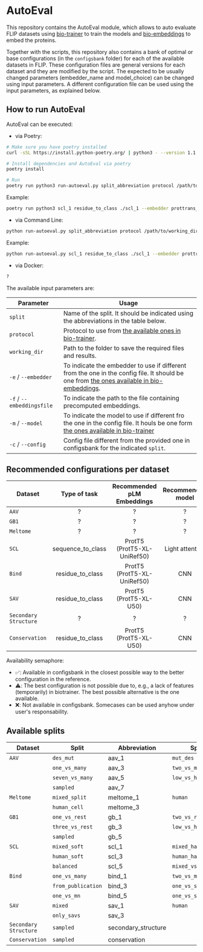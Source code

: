 # AutoEval

This repository contains the AutoEval module, which allows to auto evaluate FLIP datasets using [bio-trainer](https://github.com/sacdallago/biotrainer) to train the models and [bio-embeddings](https://github.com/sacdallago/bio_embeddings) to embed the proteins.

Together with the scripts, this repository also contains a bank of optimal or base configurations (in the `configsbank` folder) for each of the available datasets in FLIP. These configuration files are general versions for each dataset and they are modified by the script. The expected to be usually changed parameters (embedder_name and model_choice) can be changed using input parameters. A different configuration file can be used using the input parameters, as explained below.

## How to run AutoEval

AutoEval can be executed:

- via Poetry:
```bash
# Make sure you have poetry installed
curl -sSL https://install.python-poetry.org/ | python3 - --version 1.1.13

# Install dependencies and AutoEval via poetry
poetry install

# Run
poetry run python3 run-autoeval.py split_abbreviation protocol /path/to/working_directory [--embedder embedder_name] [--model model_name] [--config config_name]
```

Example:
```bash
poetry run python3 scl_1 residue_to_class ./scl_1 --embedder prottrans_t5_xl_u50 --model CNN
```

- via Command Line:

```bash
python run-autoeval.py split_abbreviation protocol /path/to/working_directory [--embedder embedder_name] [--embeddingsfile embeddings_path] [--model model_name] [--config config_name]
```

Example:
```bash
python run-autoeval.py scl_1 residue_to_class ./scl_1 --embedder prottrans_t5_xl_u50 --model CNN
```

- via Docker:

```bash
?
```

The available input parameters are:

| Parameter | Usage |
| --- | --- |
| `split` | Name of the split. It should be indicated using the abbreviations in the table below. |
| `protocol` | Protocol to use from [the available ones in bio-trainer](https://github.com/sacdallago/biotrainer/blob/main/README.md). |
| `working_dir` | Path to the folder to save the required files and results. |
| `-e` / `--embedder` | To indicate the embedder to use if different from the one in the config file. It should be one from [the ones available in bio-embeddings](https://docs.bioembeddings.com/v0.2.3/api/bio_embeddings.embed.html). |
| `-f` / `--embeddingsfile` | To indicate the path to the file containing precomputed embeddings. |
| `-m` / `--model` | To indicate the model to use if different fro the one in the config file. It houls be one form [the ones available in bio-trainer](https://github.com/sacdallago/biotrainer/tree/main/biotrainer/models) |
| `-c` / `--config` | Config file different from the provided one in configsbank for the indicated `split`. |

## Recommended configurations per dataset

| Dataset | Type of task | Recommended pLM Embeddings | Recommended model | Reference | Available in Configsbank |
| --- | :---: | :---: | :---: | :---: | :---: |
| `AAV` | ? | ? | ? | ❌ | ? |
| `GB1` | ? | ? | ? | ❌ | ? |
| `Meltome` | ? | ? | ? | ❌ | ? |
| `SCL` | sequence_to_class | ProtT5 (ProtT5-XL-UniRef50) | Light attention | [[Stärk 2021](https://doi.org/10.1093/bioadv/vbab035)] | ⚠️ |
| `Bind` | residue_to_class | ProtT5 (ProtT5-XL-UniRef50) | CNN | [[Littmann 2021](https://doi.org/10.1038/s41598-021-03431-4)] | ✅ |
| `SAV` | residue_to_class | ProtT5 (ProtT5-XL-U50) | CNN | [[Marquet 2021](https://doi.org/10.1007/s00439-021-02411-y)] | ✅ |
| `Secondary Structure` | ? | ? | ? | ❌ | ? |
| `Conservation` | residue_to_class | ProtT5 (ProtT5-XL-U50) | CNN | [[Marquet 2021](https://doi.org/10.1007/s00439-021-02411-y)] | ✅ |

Availability semaphore:
- ✅: Available in configsbank in the closest possible way to the better configuration in the reference.
- ⚠️: The best configuration is not possible due to, e.g., a lack of features (temporarily) in biotrainer. The best possible alternative is the one available.
- ❌: Not available in configsbank. Somecases can be used anyhow under user's responsability.


## Available splits

| Dataset | Split | Abbreviation | Split | Abbreviation | 
| --- | --- | --- | --- | --- |
| `AAV` | `des_mut` | aav_1 | `mut_des` | aav_2 |
|  | `one_vs_many` | aav_3 | `two_vs_many` | aav_4 |
|  | `seven_vs_many` | aav_5 | `low_vs_high` | aav_6 |
|  | `sampled` | aav_7 |  |  |
| `Meltome` | `mixed_split` | meltome_1 | `human` | meltome_2 |
|  | `human_cell` | meltome_3 |  |  |
| `GB1` | `one_vs_rest` | gb_1 | `two_vs_rest` | gb_2 |
|  | `three_vs_rest` | gb_3 | `low_vs_high` | gb_4 |
|  | `sampled` | gb_5 |  |  |
| `SCL` | `mixed_soft` | scl_1 | `mixed_hard` | scl_2 |
|  | `human_soft` | scl_3 | `human_hard` | scl_4 |
|  | `balanced` | scl_5 | `mixed_vs_human_2` | scl_6 |
| `Bind` | `one_vs_many` | bind_1 | `two_vs_many` | bind_2 |
|  | `from_publication` | bind_3 | `one_vs_sm` | bind_4 |
|  | `one_vs_mn` | bind_5 | `one_vs_sn` | bind_6 |
| `SAV` | `mixed` | sav_1 | `human` | sav_2 |
|  | `only_savs` | sav_3 |  |  |
| `Secondary Structure` | `sampled` | secondary_structure |  |  |
| `Conservation` | `sampled` | conservation |  |  |